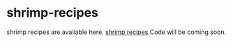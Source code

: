 # shrimp-recipes
shrimp recipes are available here. <a href="https://metavideos.com/video/66739745/mofongo-with-shrimp-recipe">shrimp recipes</a>
Code will be coming soon.
